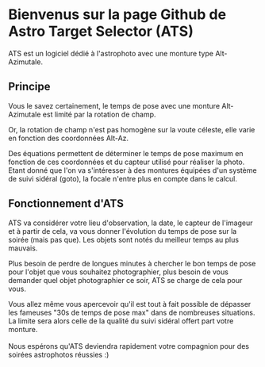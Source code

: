 # Bienvenus sur la page Github de Astro Target Selector (ATS)

ATS est un logiciel dédié à l'astrophoto avec une monture type Alt-Azimutale.


## Principe 

Vous le savez certainement, le temps de pose avec une monture Alt-Azimutale est limité par la rotation de champ. <br>

Or, la rotation de champ n'est pas homogène sur la voute céleste, elle varie en fonction des coordonnées Alt-Az.

Des équations permettent de déterminer le temps de pose maximum en fonction de ces coordonnées et du capteur utilisé pour réaliser la photo. Etant donné que l'on va s'intéresser à des montures équipées d'un système de suivi sidéral (goto), la focale n'entre plus en compte dans le calcul.



## Fonctionnement d'ATS

ATS va considérer votre lieu d'observation, la date, le capteur de l'imageur et à partir de cela, va vous donner l'évolution du temps de pose sur la soirée (mais pas que). Les objets sont notés du meilleur temps au plus mauvais.  <br>

Plus besoin de perdre de longues minutes à chercher le bon temps de pose pour l'objet que vous souhaitez photographier, plus besoin de vous demander quel objet photographier ce soir, ATS se charge de cela pour vous. <br>

Vous allez même vous apercevoir qu'il est tout à fait possible de dépasser les fameuses "30s de temps de pose max" dans de nombreuses situations. La limite sera alors celle de la qualité du suivi sidéral offert part votre monture.<br>
<br>
Nous espérons qu'ATS deviendra rapidement votre compagnion pour des soirées astrophotos réussies :)

